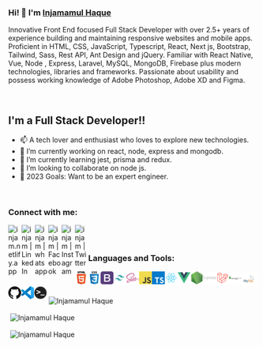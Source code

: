 ### Hi! 👋 I'm [Injamamul Haque][website]
Innovative Front End focused Full Stack Developer with over 2.5+ years of experience building and maintaining responsive websites and mobile apps. Proficient in HTML, CSS, JavaScript, Typescript, React, Next js, Bootstrap, Tailwind, Sass, Rest API, Ant Design and jQuery. Familiar with React Native, Vue, Node , Express, Laravel, MySQL, MongoDB, Firebase plus modern technologies, libraries and frameworks. Passionate about usability and possess working knowledge of Adobe Photoshop, Adobe XD and Figma.

<br />

## I'm a Full Stack Developer!!
- 📫 A tech lover and enthusiast who loves to explore new technologies.
- 🔭 I’m currently working on react, node, express and mongodb.
- 🌱 I’m currently learning jest, prisma and redux.
- 👯 I’m looking to collaborate on node js.
- 🥅 2023 Goals: Want to be an expert engineer.

<br />

### Connect with me:

[<img align="left" alt="injam.netlify.app" width="27px" src="https://img.icons8.com/cute-clipart/2x/globe.png" />][website]
[<img align="left" alt="injam | LinkedIn" width="27px" src="https://img.icons8.com/cute-clipart/2x/linkedin.png" />][linkedin]
[<img align="left" alt="injam | whats app" width="27px" src="https://img.icons8.com/cute-clipart/2x/whatsapp.png" />][whatsapp]
[<img align="left" alt="injam | Facebook" width="27px" src="https://img.icons8.com/cute-clipart/2x/facebook-new.png" />][facebook]
[<img align="left" alt="injam | Instagram" width="27px" src="https://img.icons8.com/cute-clipart/2x/instagram-new.png" />][instagram]
[<img align="left" alt="injam | Twitter" width="27px" src="https://img.icons8.com/cute-clipart/2x/twitter.png" />][twitter]
<br />
<br />

### Languages and Tools:
<img align="left" alt="HTML5" width="26px" src="https://raw.githubusercontent.com/github/explore/80688e429a7d4ef2fca1e82350fe8e3517d3494d/topics/html/html.png" />
<img align="left" alt="CSS3" width="26px" src="https://raw.githubusercontent.com/github/explore/80688e429a7d4ef2fca1e82350fe8e3517d3494d/topics/css/css.png" />
<img align="left" alt="BOOTSATRAP" width="26px" src="https://raw.githubusercontent.com/github/explore/80688e429a7d4ef2fca1e82350fe8e3517d3494d/topics/bootstrap/bootstrap.png" />
<img align="left" alt="TAILWIND" width="26px" src="https://raw.githubusercontent.com/github/explore/80688e429a7d4ef2fca1e82350fe8e3517d3494d/topics/tailwind/tailwind.png" />
<img align="left" alt="Sass" width="26px" src="https://raw.githubusercontent.com/github/explore/80688e429a7d4ef2fca1e82350fe8e3517d3494d/topics/sass/sass.png" />
<img align="left" alt="JavaScript" width="26px" src="https://raw.githubusercontent.com/github/explore/80688e429a7d4ef2fca1e82350fe8e3517d3494d/topics/javascript/javascript.png" />
<img align="left" alt="Typescript" width="26px" src="https://raw.githubusercontent.com/github/explore/80688e429a7d4ef2fca1e82350fe8e3517d3494d/topics/typescript/typescript.png" />
<img align="left" alt="react" width="26px" src="https://raw.githubusercontent.com/github/explore/80688e429a7d4ef2fca1e82350fe8e3517d3494d/topics/react/react.png" />
<img align="left" alt="vue" width="26px" src="https://raw.githubusercontent.com/github/explore/80688e429a7d4ef2fca1e82350fe8e3517d3494d/topics/vue/vue.png" />
<img align="left" alt="node" width="26px" src="https://raw.githubusercontent.com/github/explore/80688e429a7d4ef2fca1e82350fe8e3517d3494d/topics/nodejs/nodejs.png" />
<img align="left" alt="express" width="26px" src="https://raw.githubusercontent.com/github/explore/80688e429a7d4ef2fca1e82350fe8e3517d3494d/topics/express/express.png" />
<img align="left" alt="laravel" width="26px" src="https://raw.githubusercontent.com/github/explore/80688e429a7d4ef2fca1e82350fe8e3517d3494d/topics/laravel/laravel.png" />
<img align="left" alt="mongodb" width="26px" src="https://raw.githubusercontent.com/github/explore/80688e429a7d4ef2fca1e82350fe8e3517d3494d/topics/mongodb/mongodb.png" />
<img align="left" alt="MySQL" width="30px" src="https://raw.githubusercontent.com/github/explore/80688e429a7d4ef2fca1e82350fe8e3517d3494d/topics/mysql/mysql.png" />
<img align="left" alt="GitHub" width="26px" src="https://raw.githubusercontent.com/github/explore/78df643247d429f6cc873026c0622819ad797942/topics/github/github.png" />
<img align="left" alt="Visual Studio Code" width="26px" src="https://raw.githubusercontent.com/github/explore/80688e429a7d4ef2fca1e82350fe8e3517d3494d/topics/visual-studio-code/visual-studio-code.png" />
<img align="left" alt="Terminal" width="26px" src="https://raw.githubusercontent.com/github/explore/80688e429a7d4ef2fca1e82350fe8e3517d3494d/topics/terminal/terminal.png" />

<br />
<br />



<br />

<div align="">&nbsp;<img align="" src="https://github-readme-stats.vercel.app/api?username=meinjam&theme=tokyonight&show_icons=true&hide_border=true&count_private=true" alt="Injamamul Haque" /></div>

<br />

<div align="">&nbsp;<img align="" src="https://github-readme-streak-stats.herokuapp.com/?user=meinjam&theme=tokyonight&hide_border=true" alt="Injamamul Haque" /></div>

<br />

<div align="">&nbsp;<img align="" src="https://github-readme-stats.vercel.app/api/top-langs/?username=meinjam&theme=tokyonight&show_icons=true&hide_border=true&layout=compact" alt="Injamamul Haque" /></div>


<!--
**meinjam/meinjam** is a ✨ _special_ ✨ repository because its `README.md` (this file) appears on your GitHub profile.

Here are some ideas to get you started:

- 🔭 I’m currently working on ...
- 🌱 I’m currently learning ...
- 👯 I’m looking to collaborate on ...
- 🤔 I’m looking for help with ...
- 💬 Ask me about ...
- 📫 How to reach me: ...
- 😄 Pronouns: ...
- ⚡ Fun fact: ...
-->

[website]: https://injam.netlify.app
[facebook]: https://facebook.com/meinjam
[linkedin]: https://linkedin.com/in/meinjam
[instagram]: https://instagram.com/meinjam
[twitter]: https://twitter.com/meinjam
[whatsapp]: https://wa.me/8801685970744
